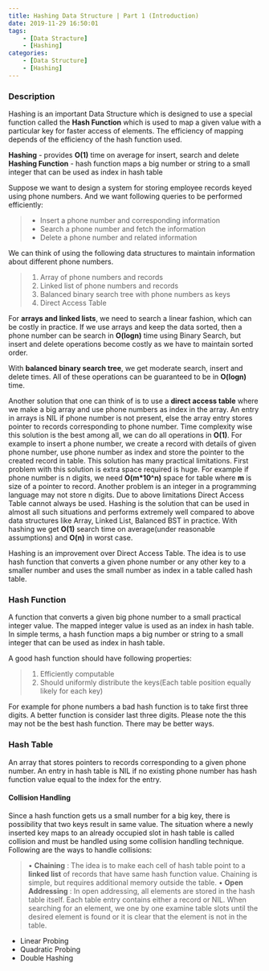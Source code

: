 ```yaml
---
title: Hashing Data Structure | Part 1 (Introduction)
date: 2019-11-29 16:50:01
tags:
    - [Data Stracture]
    - [Hashing]
categories:
    - [Data Structure]
    - [Hashing]
---
```


### Description
Hashing is an important Data Structure which is designed to use a special function called the **Hash Function** which is used to map a given value with a particular key for faster access of elements. The efficiency of mapping depends of the efficiency of the hash function used.

<!-- more -->

**Hashing** - provides **O(1)** time on average for insert, search and delete
**Hashing Function** - hash function maps a big number or string to a small integer that can be used as index in hash table

Suppose we want to design a system for storing employee records keyed using phone numbers. And we want following queries to be performed efficiently:
   
> * Insert a phone number and corresponding information
> * Search a phone number and fetch the information
> * Delete a phone number and related information

We can think of using the following data structures to maintain information about different phone numbers. 
> 1. Array of phone numbers and records
> 2. Linked list of phone numbers and records
> 3. Balanced binary search tree with phone numbers as keys
> 4. Direct Access Table

For **arrays and linked lists**, we need to search a linear fashion, which can be costly in practice. If we use arrays and keep the data sorted, then a phone number can be search in **O(logn)** time using Binary Search, but insert and delete operations become costly as we have to maintain sorted order. 

With **balanced binary search tree**, we get moderate search, insert and delete times. All of these operations can be guaranteed to be in **O(logn)** time.

Another solution that one can think of is to use a **direct access table** where we make a big array and use phone numbers as index in the array. An entry in arrays is NIL if phone number is not present, else the array entry stores pointer to records corresponding to phone number. Time complexity wise this solution is the best among all, we can do all operations in **O(1)**. For example to insert a phone number, we create a record with details of given phone number, use phone number as index and store the pointer to the created record in table.
This solution has many practical limitations. First problem with this solution is extra space required is huge. For example if phone number is n digits, we need **O(m*10^n)** space for table where **m** is size of a pointer to record. Another problem is an integer in a programming language may not store n digits. 
Due to above limitations Direct Access Table cannot always be used. Hashing is the solution that can be used in almost all such situations and performs extremely well compared to above data structures like Array, Linked List, Balanced BST in practice. With hashing we get **O(1)** search time on average(under reasonable assumptions) and **O(n)** in worst case. 

Hashing is an improvement over Direct Access Table. The idea is to use hash function that converts a given phone number or any other key to a smaller number and uses the small number as index in a table called hash table. 

### Hash Function
A function that converts a given big phone number to a small practical integer value. The mapped integer value is used as an index in hash table. In simple terms, a hash function maps a big number or string to a small integer that can be used as index in hash table. 

A good hash function should have following properties:
> 1. Efficiently computable
> 2. Should uniformly distribute the keys(Each table position equally likely for each key)

For example for phone numbers a bad hash function is to take first three digits. A better function is consider last three digits. Please note the this may not be the best hash function. There may be better ways.

### Hash Table
An array that stores pointers to records corresponding to a given phone number. An entry in hash table is NIL if no existing phone number has hash function value equal to the index for the entry. 

#### Collision Handling
Since a hash function gets us a small number for a big key, there is possibility that two keys result in same value. The situation where a newly inserted key maps to an already occupied slot in hash table is called collision and must be handled using some collision handling technique. Following are the ways to handle collisions:
> • **Chaining** : The idea is to make each cell of hash table point to a **linked list** of records that have same hash function value. Chaining is simple, but requires additional memory outside the table.
> • **Open Addressing** : In open addressing, all elements are stored in the hash table itself. Each table entry contains either a record or NIL. When searching for an element, we one by one examine table slots until the desired element is found or it is clear that the element is not in the table. 

- Linear Probing
- Quadratic Probing
- Double Hashing




























